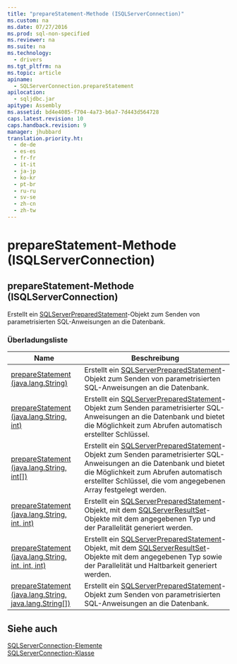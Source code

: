 ```yaml
---
title: "prepareStatement-Methode (ISQLServerConnection)"
ms.custom: na
ms.date: 07/27/2016
ms.prod: sql-non-specified
ms.reviewer: na
ms.suite: na
ms.technology: 
  - drivers
ms.tgt_pltfrm: na
ms.topic: article
apiname: 
  - SQLServerConnection.prepareStatement
apilocation: 
  - sqljdbc.jar
apitype: Assembly
ms.assetid: bd4e4085-f704-4a73-b6a7-7d443d564728
caps.latest.revision: 10
caps.handback.revision: 9
manager: jhubbard
translation.priority.ht: 
  - de-de
  - es-es
  - fr-fr
  - it-it
  - ja-jp
  - ko-kr
  - pt-br
  - ru-ru
  - sv-se
  - zh-cn
  - zh-tw
---
```

# prepareStatement-Methode (ISQLServerConnection)
    
## prepareStatement\-Methode \(ISQLServerConnection\)  
 Erstellt ein [SQLServerPreparedStatement](../content/SQLServerPreparedStatement-Class.md)\-Objekt zum Senden von parametrisierten SQL\-Anweisungen an die Datenbank.  
  
### Überladungsliste  
  
|Name|Beschreibung|  
|----------|------------------|  
|[prepareStatement \(java.lang.String\)](../content/prepareStatement-Method--java.lang.String-.md)|Erstellt ein [SQLServerPreparedStatement](../content/SQLServerPreparedStatement-Class.md)\-Objekt zum Senden von parametrisierten SQL\-Anweisungen an die Datenbank.|  
|[prepareStatement \(java.lang.String, int\)](../content/prepareStatement-Method--java.lang.String--int-.md)|Erstellt ein [SQLServerPreparedStatement](../content/SQLServerPreparedStatement-Class.md)\-Objekt zum Senden parametrisierter SQL\-Anweisungen an die Datenbank und bietet die Möglichkeit zum Abrufen automatisch erstellter Schlüssel.|  
|[prepareStatement \(java.lang.String, int&#91;&#93;\)](../content/prepareStatement-Method--java.lang.String--int[]-.md)|Erstellt ein [SQLServerPreparedStatement](../content/SQLServerPreparedStatement-Class.md)\-Objekt zum Senden parametrisierter SQL\-Anweisungen an die Datenbank und bietet die Möglichkeit zum Abrufen automatisch erstellter Schlüssel, die vom angegebenen Array festgelegt werden.|  
|[prepareStatement \(java.lang.String, int, int\)](../content/prepareStatement-Method--java.lang.String--int--int-.md)|Erstellt ein [SQLServerPreparedStatement](../content/SQLServerPreparedStatement-Class.md)\-Objekt, mit dem [SQLServerResultSet](../content/SQLServerResultSet-Class.md)\-Objekte mit dem angegebenen Typ und der Parallelität generiert werden.|  
|[prepareStatement \(java.lang.String, int, int, int\)](../content/prepareStatement-Method--java.lang.String--int--int--int-.md)|Erstellt ein [SQLServerPreparedStatement](../content/SQLServerPreparedStatement-Class.md)\-Objekt, mit dem [SQLServerResultSet](../content/SQLServerResultSet-Class.md)\-Objekte mit dem angegebenen Typ sowie der Parallelität und Haltbarkeit generiert werden.|  
|[prepareStatement \(java.lang.String, java.lang.String&#91;&#93;\)](../content/prepareStatement-Method--java.lang.String--java.lang.String-.md)|Erstellt ein [SQLServerPreparedStatement](../content/SQLServerPreparedStatement-Class.md)\-Objekt zum Senden von parametrisierten SQL\-Anweisungen an die Datenbank.|  
  
## Siehe auch  
 [SQLServerConnection-Elemente](../content/SQLServerConnection-Members.md)   
 [SQLServerConnection-Klasse](../content/SQLServerConnection-Class.md)  
  
  